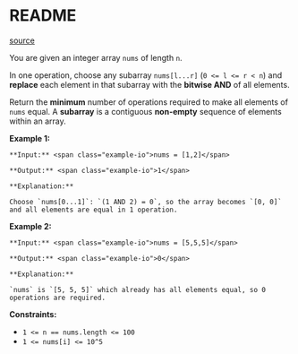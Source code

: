 # README #
[source](https://leetcode.com/problems/minimum-operations-to-equalize-array/)

You are given an integer array `nums` of length `n`.

In one operation, choose any subarray `nums[l...r]` (`0 <= l <= r < n`) and **replace** each element in that subarray with the **bitwise AND** of all elements.

Return the **minimum** number of operations required to make all elements of `nums` equal.
A **subarray** is a contiguous **non-empty** sequence of elements within an array.

**Example 1:**

```
**Input:** <span class="example-io">nums = [1,2]</span>

**Output:** <span class="example-io">1</span>

**Explanation:**

Choose `nums[0...1]`: `(1 AND 2) = 0`, so the array becomes `[0, 0]` and all elements are equal in 1 operation.
```

**Example 2:**

```
**Input:** <span class="example-io">nums = [5,5,5]</span>

**Output:** <span class="example-io">0</span>

**Explanation:**

`nums` is `[5, 5, 5]` which already has all elements equal, so 0 operations are required.
```


**Constraints:**


+ `1 <= n == nums.length <= 100`
+ `1 <= nums[i] <= 10^5`


